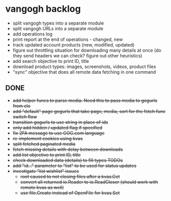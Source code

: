 # vangogh backlog

- split vangogh types into a separate module
- split vangogh URLs into a separate module
- add operations log
- print report at the end of operations - changed, new
- track updated account products (new, modified, updated)
- figure out throttling situation for downloading many details at once (do they send headers we can check? figure out other heuristics)
- add search objective to print ID, title
- download product types: images, screenshots, videos, product files
- "sync" objective that does all remote data fetching in one command

## DONE

- ~~add helper funcs to parse media. Need this to pass media to gogurls from clo~~
- ~~add "default" page gogurls that take page, media, sort for the fetch func switch flow~~
- ~~transition gogurls to use string in place of ids~~
- ~~only add hidden / updated flag if specified~~
- ~~fix 2FA message to use GOG.com language~~
- ~~re-implement cookies using kvas~~
- ~~split fetched paginated media~~
- ~~fetch missing details with delay between downloads~~
- ~~add list objective to print ID, title~~
- ~~check downloaded data (details) to fill types TODOs~~
- ~~add "id..." parameter to "list" to be used for status updates~~
- ~~investigate "list wishlist" issues~~
  - ~~root caused to not closing files after a kvas.Get~~
  - ~~convert all returned io.Reader to io.ReadCloser (should work with remote kvas as well)~~
  - ~~use file.Create instead of OpenFile for kvas.Set~~
